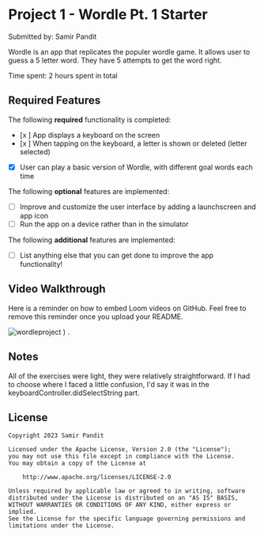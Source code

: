 # Project 1 - Wordle Pt. 1 Starter

Submitted by: Samir Pandit

Wordle is an app that replicates the populer wordle game. It allows user to guess a 5 letter word. They have 5 attempts to get the word right.

Time spent: 2 hours spent in total

## Required Features

The following **required** functionality is completed:

- [x ] App displays a keyboard on the screen
- [x ] When tapping on the keyboard, a letter is shown or deleted (letter selected)
- [x] User can play a basic version of Wordle, with different goal words each time

The following **optional** features are implemented:

- [ ] Improve and customize the user interface by adding a launchscreen and app icon
- [ ] Run the app on a device rather than in the simulator

The following **additional** features are implemented:

- [ ] List anything else that you can get done to improve the app functionality!

## Video Walkthrough

Here is a reminder on how to embed Loom videos on GitHub. Feel free to remove this reminder once you upload your README. 

![wordleproject](https://github.com/suhmir/ios101-project1-wordle-starter-main/assets/111587247/486c98ca-ac8a-4e82-8895-97807a8face4)
) .


## Notes

All of the exercises were light, they were relatively straightforward. If I had to choose where I faced a little confusion, I'd say it was in the keyboardController.didSelectString part. 

## License

    Copyright 2023 Samir Pandit

    Licensed under the Apache License, Version 2.0 (the "License");
    you may not use this file except in compliance with the License.
    You may obtain a copy of the License at

        http://www.apache.org/licenses/LICENSE-2.0

    Unless required by applicable law or agreed to in writing, software
    distributed under the License is distributed on an "AS IS" BASIS,
    WITHOUT WARRANTIES OR CONDITIONS OF ANY KIND, either express or implied.
    See the License for the specific language governing permissions and
    limitations under the License.

